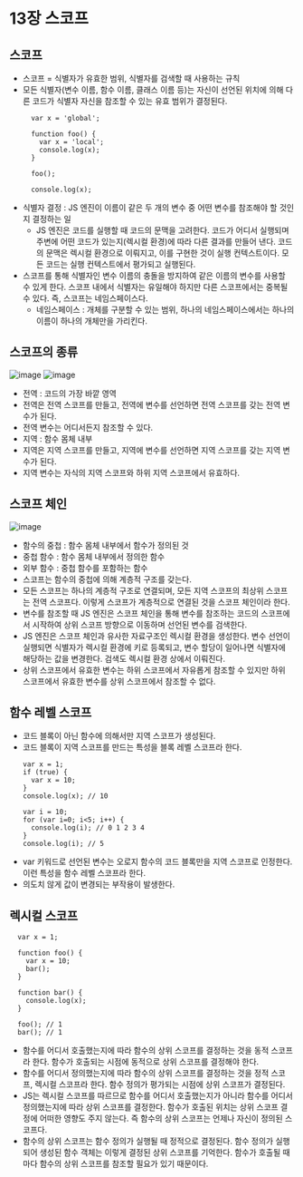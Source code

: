 13장 스코프
========

스코프
---
- 스코프 = 식별자가 유효한 범위, 식별자를 검색할 때 사용하는 규칙
- 모든 식별자(변수 이름, 함수 이름, 클래스 이름 등)는 자신이 선언된 위치에 의해 다른 코드가 식별자 자신을 참조할 수 있는 유효 범위가 결정된다.
  ```
    var x = 'global';

    function foo() {
      var x = 'local';
      console.log(x);
    }

    foo();

    console.log(x);
  ```
- 식별자 결정 : JS 엔진이 이름이 같은 두 개의 변수 중 어떤 변수를 참조해야 할 것인지 결정하는 일
  * JS 엔진은 코드를 실행할 때 코드의 문맥을 고려한다. 코드가 어디서 실행되며 주변에 어떤 코드가 있는지(렉시컬 환경)에 따라 다른 결과를 만들어 낸다. 코드의 문맥은 렉시컬 환경으로 이뤄지고, 이를 구현한 것이 실행 컨텍스트이다. 모든 코드는 실행 컨텍스트에서 평가되고 실행된다.
- 스코프를 통해 식별자인 변수 이름의 충돌을 방지하여 같은 이름의 변수를 사용할 수 있게 한다. 스코프 내에서 식별자는 유일해야 하지만 다른 스코프에서는 중복될 수 있다. 즉, 스코프는 네임스페이스다.
  * 네임스페이스 : 개체를 구분할 수 있는 범위, 하나의 네임스페이스에서는 하나의 이름이 하나의 개체만을 가리킨다.

스코프의 종류
---
![image](https://github.com/houony/Javascript-Deep-Dive-Study/assets/99787274/6e1c7056-0905-4024-a5ed-4bbafe1c8921)
![image](https://github.com/houony/Javascript-Deep-Dive-Study/assets/99787274/564f4453-dd1b-427b-b425-1a0bfc29b087)
- 전역 : 코드의 가장 바깥 영역
- 전역은 전역 스코프를 만들고, 전역에 변수를 선언하면 전역 스코프를 갖는 전역 변수가 된다.
- 전역 변수는 어디서든지 참조할 수 있다.
- 지역 : 함수 몸체 내부
- 지역은 지역 스코프를 만들고, 지역에 변수를 선언하면 지역 스코프를 갖는 지역 변수가 된다.
- 지역 변수는 자식의 지역 스코프와 하위 지역 스코프에서 유효하다.

스코프 체인
---
![image](https://github.com/houony/Javascript-Deep-Dive-Study/assets/99787274/556f710e-7af9-488e-ba68-ed3580e3b9e2)
- 함수의 중첩 : 함수 몸체 내부에서 함수가 정의된 것
- 중첩 함수 : 함수 몸체 내부에서 정의한 함수
- 외부 함수 : 중첩 함수를 포함하는 함수
- 스코프는 함수의 중첩에 의해 계층적 구조를 갖는다.
- 모든 스코프는 하나의 계층적 구조로 연결되며, 모든 지역 스코프의 최상위 스코프는 전역 스코프다. 이렇게 스코프가 계층적으로 연결된 것을 스코프 체인이라 한다.
- 변수를 참조할 때 JS 엔진은 스코프 체인을 통해 변수를 참조하는 코드의 스코프에서 시작하여 상위 스코프 방향으로 이동하며 선언된 변수를 검색한다.
- JS 엔진은 스코프 체인과 유사한 자료구조인 렉시컬 환경을 생성한다. 변수 선언이 실행되면 식별자가 렉시컬 환경에 키로 등록되고, 변수 할당이 일어나면 식별자에 해당하는 값을 변경한다. 검색도 렉시컬 환경 상에서 이뤄진다.
- 상위 스코프에서 유효한 변수는 하위 스코프에서 자유롭게 참조할 수 있지만 하위 스코프에서 유효한 변수를 상위 스코프에서 참조할 수 없다.

함수 레벨 스코프
---
- 코드 블록이 아닌 함수에 의해서만 지역 스코프가 생성된다.
- 코드 블록이 지역 스코프를 만드는 특성을 블록 레벨 스코프라 한다.
  ```
  var x = 1;
  if (true) {
    var x = 10;
  }
  console.log(x); // 10

  var i = 10;
  for (var i=0; i<5; i++) {
    console.log(i); // 0 1 2 3 4
  }
  console.log(i); // 5
  ```
- var 키워드로 선언된 변수는 오로지 함수의 코드 블록만을 지역 스코프로 인정한다. 이런 특성을 함수 레벨 스코프라 한다.
- 의도치 않게 값이 변경되는 부작용이 발생한다.

렉시컬 스코프
---
  ```
    var x = 1;

    function foo() {
      var x = 10;
      bar();
    }

    function bar() {
      console.log(x);
    }

    foo(); // 1
    bar(); // 1
  ```
- 함수를 어디서 호출했는지에 따라 함수의 상위 스코프를 결정하는 것을 동적 스코프라 한다. 함수가 호출되는 시점에 동적으로 상위 스코프를 결정해야 한다.
- 함수를 어디서 정의했는지에 따라 함수의 상위 스코프를 결정하는 것을 정적 스코프, 렉시컬 스코프라 한다. 함수 정의가 평가되는 시점에 상위 스코프가 결정된다.
- JS는 렉시컬 스코프를 따르므로 함수를 어디서 호출했는지가 아니라 함수를 어디서 정의했는지에 따라 상위 스코프를 결정한다. 함수가 호출된 위치는 상위 스코프 결정에 어떠한 영향도 주지 않는다. 즉 함수의 상위 스코프는 언제나 자신이 정의된 스코프다.
- 함수의 상위 스코프는 함수 정의가 실행될 때 정적으로 결정된다. 함수 정의가 실행되어 생성된 함수 객체는 이렇게 결정된 상위 스코프를 기억한다. 함수가 호출될 때마다 함수의 상위 스코프를 참조할 필요가 있기 때문이다.
